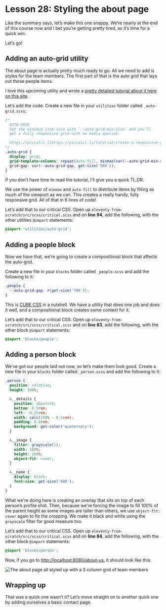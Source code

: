 # Lesson 28: Styling the about page

<ContentWarning />
 
Like the summary says, let’s make this one snappy. We’re nearly at the end of this course now and I bet you’re getting pretty tired, so it’s time for a quick win.

Let’s go!

## Adding an auto-grid utility

The about page is actually pretty much ready to go. All we need to add is styles for the team members. The first part of that is the auto grid that lays out those people items.

I love this upcoming utility and wrote a [pretty detailed tutorial about it here on this site](https://piccalil.lihttps://piccalil.li/tutorial/create-a-responsive-grid-layout-with-no-media-queries-using-css-grid/).

Let’s add the code. Create a new file in your `utilities` folder called `_auto-grid.scss`:

```scss
/*
  AUTO GRID
  Set the minimum item size with `--auto-grid-min-size` and you’ll
  get a fully responsive grid with no media queries.

  https://piccalil.lihttps://piccalil.li/tutorial/create-a-responsive-grid-layout-with-no-media-queries-using-css-grid/
*/
.auto-grid {
  display: grid;
  grid-template-columns: repeat(auto-fill, minmax(var(--auto-grid-min-size, 16rem), 1fr));
  grid-gap: var(--auto-grid-gap, get-size('500'));
}
```

If you don’t have time to read the tutorial, I’ll give you a quick TL;DR.

We use the power of `minmax` and `auto-fill` to distribute items by filling as much of the viewport as we can. This creates a really handy, fully responsive grid. All of that in 6 lines of code!

Let’s add that to our critical CSS. Open up `eleventy-from-scratch/src/scss/critical.scss` and on **line 94**, add the following, with the other utilities `@import` statements:

```scss
@import 'utilities/auto-grid';
```

## Adding a people block

Now we have that, we’re going to create a compositional block that affects the auto-grid.

Create a new file in your `blocks` folder called `_people.scss` and add the following to it:

```scss
.people {
  --auto-grid-gap: #{get-size('700')};
}
```

This is [CUBE CSS](https://piccalil.li/cube-css/) in a nutshell. We have a utility that does one job and does it well, and a compositional block creates some context for it.

Let’s add that to our critical CSS. Open up `eleventy-from-scratch/src/scss/critical.scss` and on **line 83**, add the following, with the other block `@import` statements:

```scss
@import 'blocks/people';
```

## Adding a person block

We’ve got our people laid out now, so let’s make them look good. Create a new file in your `blocks` folder called `_person.scss` and add the following to it:

```scss
.person {
  position: relative;
  height: 100%;

  &__details {
    position: absolute;
    bottom: 0.5rem;
    left: -0.25rem;
    width: calc(100% - 0.5rem);
    padding: 0.8rem;
    background: get-color('quaternary');
  }

  &__image {
    filter: grayscale(1);
    width: 100%;
    height: 100%;
    object-fit: cover;
  }

  &__name {
    display: block;
    font-size: get-size('600');
  }
}
```

What we're doing here is creating an overlay that sits on top of each person’s profile shot. Then, because we're forcing the image to fill 100% of the parent height as some images are taller than others, we use `object-fit: cover` again to fix the cropping. We make it black and white using the `grayscale` filter for good measure too.

Let’s add that to our critical CSS. Open up `eleventy-from-scratch/src/scss/critical.scss` and on **line 84**, add the following, with the other block `@import` statements:

```scss
@import 'blocks/person';
```

Now, if you go to <http://localhost:8080/about-us>, it should look like this:

![The about page all styled up with a 3 column grid of team members](/images/courses/learn-eleventy-from-scratch/ss-about-page-styled.jpg)

## Wrapping up

That was a quick one wasn’t it? Let’s move straight on to another quick one by adding ourselves a basic contact page.
